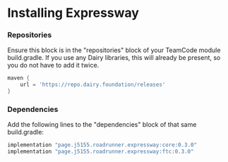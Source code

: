 # Installing Expressway

### Repositories
Ensure this block is in the "repositories" block of your TeamCode module build.gradle.
If you use any Dairy libraries, this will already be present, so you do not have to add it twice.

```groovy
maven {
    url = 'https://repo.dairy.foundation/releases'
}
```

### Dependencies

Add the following lines to the "dependencies" block of that same build.gradle:
```groovy
implementation "page.j5155.roadrunner.expressway:core:0.3.0"
implementation "page.j5155.roadrunner.expressway:ftc:0.3.0"
```